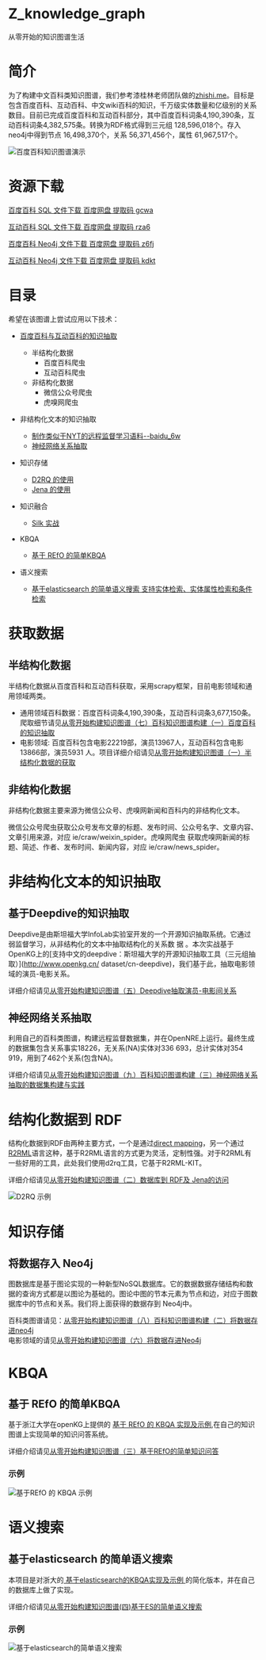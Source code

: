 # Z_knowledge_graph
从零开始的知识图谱生活

# 简介
为了构建中文百科类知识图谱，我们参考漆桂林老师团队做的[zhishi.me](http://zhishi.me/)。目标是包含百度百科、互动百科、中文wiki百科的知识，千万级实体数量和亿级别的关系数目。目前已完成百度百科和互动百科部分，其中百度百科词条4,190,390条，互动百科词条4,382,575条。转换为RDF格式得到三元组 128,596,018个。存入 neo4j中得到节点 16,498,370个，关系 56,371,456个，属性 61,967,517个。<br>

![百度百科知识图谱演示](http://pelhans.com/img/in-post/kg_neo4j_cypher/baidu_yanshi.png)

# 资源下载

[百度百科 SQL 文件下载 百度网盘 提取码 gcwa](http://pelhans.com/2018/09/04/kg_from_0_note4/)

[互动百科 SQL 文件下载 百度网盘 提取码 rza6](https://link.zhihu.com/?target=https%3A//pan.baidu.com/s/1WqDW_trdIXxNBxqT1j733Q)

[百度百科 Neo4j 文件下载 百度网盘 提取码 z6fj](https://link.zhihu.com/?target=https%3A//pan.baidu.com/s/1kUQLIb1TbHsWaIvYp-ncHQ)

[互动百科 Neo4j 文件下载 百度网盘 提取码 kdkt](https://link.zhihu.com/?target=https%3A//pan.baidu.com/s/1Ba9oxM05fgCQw-cadPkhaw)

# 目录
希望在该图谱上尝试应用以下技术：    

* [百度百科与互动百科的知识抽取](http://pelhans.com/2019/01/04/kg_from_0_note7/)    
   * 半结构化数据    
      * 百度百科爬虫   
      * 互动百科爬虫    
   * 非结构化数据
      * 微信公众号爬虫  
      * 虎嗅网爬虫    
* 非结构化文本的知识抽取    
    * [制作类似于NYT的远程监督学习语料--baidu_6w](http://pelhans.com/2019/01/04/kg_from_0_note9/)    
    * [神经网络关系抽取](https://github.com/thunlp/OpenNRE)    
   
* 知识存储    
    * [D2RQ 的使用](http://pelhans.com/2019/02/11/kg_from_0_note10/)    
    * [Jena 的使用](http://pelhans.com/2019/02/11/kg_from_0_note11/)    
* 知识融合    
    * [Silk 实战](http://pelhans.com/2019/02/12/kg_from_0_note12/)    
* KBQA    
    * [基于 REfO 的简单KBQA](http://pelhans.com/2018/09/03/kg_from_0_note3/)    
* 语义搜索
    * [基于elasticsearch 的简单语义搜索 支持实体检索、实体属性检索和条件检索](http://pelhans.com/2018/09/04/kg_from_0_note4/)

# 获取数据
## 半结构化数据

半结构化数据从百度百科和互动百科获取，采用scrapy框架，目前电影领域和通用领域两类。

* 通用领域百科数据：百度百科词条4,190,390条，互动百科词条3,677,150条。爬取细节请见[从零开始构建知识图谱（七）百科知识图谱构建（一）百度百科的知识抽取](http://pelhans.com/2019/01/04/kg_from_0_note7/)    
* 电影领域: 百度百科包含电影22219部，演员13967人，互动百科包含电影13866部，演员5931 人。项目详细介绍请见[从零开始构建知识图谱（一）半结构化数据的获取](http://pelhans.com/2018/09/01/kg_from_0_note1/)

## 非结构化数据

非结构化数据主要来源为微信公众号、虎嗅网新闻和百科内的非结构化文本。

微信公众号爬虫获取公众号发布文章的标题、发布时间、公众号名字、文章内容、文章引用来源，对应 ie/craw/weixin_spider。虎嗅网爬虫 获取虎嗅网新闻的标题、简述、作者、发布时间、新闻内容，对应 ie/craw/news_spider。

# 非结构化文本的知识抽取
## 基于Deepdive的知识抽取    

Deepdive是由斯坦福大学InfoLab实验室开发的一个开源知识抽取系统。它通过弱监督学习，从非结构化的文本中抽取结构化的关系数
据 。本次实战基于OpenKG上的[支持中文的deepdive：斯坦福大学的开源知识抽取工具（三元组抽取）](http://www.openkg.cn/    dataset/cn-deepdive)，我们基于此，抽取电影领域的演员-电影关系。

详细介绍请见[从零开始构建知识图谱（五）Deepdive抽取演员-电影间关系](http://pelhans.com/2018/10/10/kg_from_0_note5/)

## 神经网络关系抽取

利用自己的百科类图谱，构建远程监督数据集，并在OpenNRE上运行。最终生成的数据集包含关系事实18226，无关系(NA)实体对336 693，总计实体对354 919，用到了462个关系(包含NA)。

详细介绍请见[从零开始构建知识图谱（九）百科知识图谱构建（三）神经网络关系抽取的数据集构建与实践](http://pelhans.com/2019/01/04/kg_from_0_note9/)

# 结构化数据到 RDF

结构化数据到RDF由两种主要方式，一个是通过[direct mapping](https://www.w3.org/TR/rdb-direct-mapping/)，另一个通过[R2RML](https://www.w3.org/TR/r2rml/#acknowledgements)语言这种，基于R2RML语言的方式更为灵活，定制性强。对于R2RML有一些好用的工具，此处我们使用d2rq工具，它基于R2RML-KIT。

详细介绍请见[从零开始构建知识图谱（二）数据库到 RDF及 Jena的访问](http://pelhans.com/2019/02/11/kg_from_0_note10/)

![D2RQ 示例](http://pelhans.com/img/in-post/kg_from_0/d2rq_web_view_lemmas.png)

# 知识存储
## 将数据存入 Neo4j

图数据库是基于图论实现的一种新型NoSQL数据库。它的数据数据存储结构和数据的查询方式都是以图论为基础的。图论中图的节本元素为节点和边，对应于图数据库中的节点和关系。我们将上面获得的数据存到 Neo4j中。

百科类图谱请见：[从零开始构建知识图谱（八）百科知识图谱构建（二）将数据存进neo4j](http://pelhans.com/2019/01/04/kg_from_0_note8/)    
电影领域的请见[从零开始构建知识图谱（六）将数据存进Neo4j](http://pelhans.com/2018/11/06/kg_neo4j_cypher/)

# KBQA
## 基于 REfO 的简单KBQA
基于浙江大学在openKG上提供的 [基于 REfO 的 KBQA 实现及示例](http://openkg.cn/tool/eb483ee4-3be1-4d4b-974d-970d35307e8d),在自己的知识图谱上实现简单的知识问答系统。    

详细介绍请见[从零开始构建知识图谱（三）基于REfO的简单知识问答](http://pelhans.com/2018/11/06/kg_neo4j_cypher/)

### 示例
![基于REfO 的 KBQA 示例](http://pelhans.com/img/in-post/kg_from_0/example_REfO_KBQA.png)

# 语义搜索
## 基于elasticsearch 的简单语义搜索
本项目是对浙大的[ 基于elasticsearch的KBQA实现及示例 ](http://openkg.cn/tool/elasticsearch-kbqa)的简化版本，并在自己的数据库上做了实现。

详细介绍请见[从零开始构建知识图谱(四)基于ES的简单语义搜索](http://pelhans.com/2018/09/03/kg_from_0_note3/)

### 示例

![基于elasticsearch的简单语义搜索](http://pelhans.com/img/in-post/kg_from_0/semantic.JPG)
